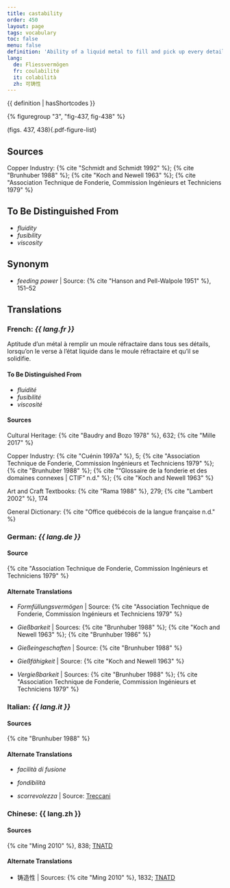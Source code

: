 ```yaml
---
title: castability
order: 450
layout: page
tags: vocabulary
toc: false
menu: false
definition: 'Ability of a liquid metal to fill and pick up every detail of a {% def "mold" %}. See [I.2§2.2](/vol-1/2/#S2.2).'
lang:
  de: Fliessvermögen
  fr: coulabilité
  it: colabilità
  zh: 可铸性
---
```


{{ definition | hasShortcodes }}

{% figuregroup "3", "fig-437, fig-438" %}

(figs. 437, 438){.pdf-figure-list}

## Sources

Copper Industry: {% cite "Schmidt and Schmidt 1992" %}; {% cite "Brunhuber 1988" %}; {% cite "Koch and Newell 1963" %}; {% cite "Association Technique de Fonderie, Commission Ingénieurs et Techniciens 1979" %}

## To Be Distinguished From

- *fluidity*
- *fusibility*
- *viscosity*

## Synonym

- *feeding power* | Source: {% cite "Hanson and Pell-Walpole 1951" %}, 151–52

## Translations

<div class="accordion">

### **French**: *{{ lang.fr }}*

Aptitude d’un métal à remplir un moule réfractaire dans tous ses détails, lorsqu’on le verse à l’état liquide dans le moule réfractaire et qu’il se solidifie.

#### To Be Distinguished From

- *fluidité*
- *fusibilité*
- *viscosité*

#### Sources

Cultural Heritage: {% cite "Baudry and Bozo 1978" %}, 632; {% cite "Mille 2017" %}

Copper Industry: {% cite "Cuénin 1997a" %}, 5; {% cite "Association Technique de Fonderie, Commission Ingénieurs et Techniciens 1979" %}; {% cite "Brunhuber 1988" %}; {% cite "“Glossaire de la fonderie et des domaines connexes | CTIF” n.d." %}; {% cite "Koch and Newell 1963" %}

Art and Craft Textbooks: {% cite "Rama 1988" %}, 279; {% cite "Lambert 2002" %}, 174

General Dictionary: {% cite "Office québécois de la langue française n.d." %}

### **German**: *{{ lang.de }}*

#### Source

{% cite "Association Technique de Fonderie, Commission Ingénieurs et Techniciens 1979" %}

#### Alternate Translations

- *Formfüllungsvermögen* | Source: {% cite "Association Technique de Fonderie, Commission Ingénieurs et Techniciens 1979" %}

- *Gießbarkeit* | Sources: {% cite "Brunhuber 1988" %}; {% cite "Koch and Newell 1963" %}; {% cite "Brunhuber 1986" %}

- *Gießeingeschaften* | Source: {% cite "Brunhuber 1988" %}

- *Gießfähigkeit* | Source: {% cite "Koch and Newell 1963" %}

- *Vergießbarkeit* | Sources: {% cite "Brunhuber 1988" %}; {% cite "Association Technique de Fonderie, Commission Ingénieurs et Techniciens 1979" %}

### **Italian**: *{{ lang.it }}*

#### Sources

{% cite "Brunhuber 1988" %}

#### Alternate Translations

- *facilità di fusione*

- *fondibilità*

- *scorrevolezza* | Source: [Treccani](https://www.treccani.it/enciclopedia/fusione_%28Enciclopedia-Italiana%29/)

### **Chinese**: {{ lang.zh }}

#### Sources

{% cite "Ming 2010" %}, 838; [TNATD](https://terms.naer.edu.tw/detail/628182/?index=3)

#### Alternate Translations

- 铸造性 | Sources: {% cite "Ming 2010" %}, 1832; [TNATD](https://terms.naer.edu.tw/detail/628182/?index=3)

</div>
